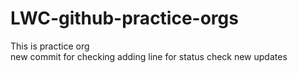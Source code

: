 # LWC-github-practice-orgs
This is practice org
<br>
new commit for checking
adding line for status check
new updates